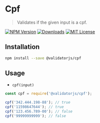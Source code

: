 # Cpf

> Validates if the given input is a cpf.

[![NPM Version](https://img.shields.io/npm/v/@validatorjs/cpf.svg)](https://www.npmjs.com/package/@validatorjs/cpf)
[![Downloads](https://img.shields.io/npm/dt/@validatorjs/cpf.svg)](https://www.npmjs.com/package/@validatorjs/cpf)
[![MIT License](https://img.shields.io/npm/l/@validatorjs/cpf.svg)](../../LICENSE)

## Installation

```bash
npm install --save @validatorjs/cpf
```

## Usage

- `cpf(input)`

```js
const cpf = require('@validatorjs/cpf');

cpf('342.444.198-88'); // true
cpf('11598647644'); // true
cpf('123.456.789-00'); // false
cpf('99999999999'); // false
```
